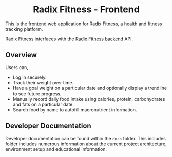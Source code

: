 <div align="center">
    <h1> Radix Fitness - Frontend
</div>

This is the frontend web application for Radix Fitness, a health and fitness tracking platform. 

Radix Fitness interfaces with the [Radix Fitness backend](https://github.com/Michael-Cowie/RadixFitnessBackend) API.

## Overview

Users can,

- Log in securely.
- Track their weight over time.
- Have a goal weight on a particular date and optionally display a trendline to see future progress.
- Manually record daily food intake using calories, protein, carbohydrates and fats on a particular date.
- Search food by name to autofill macronutrient information.

## Developer Documentation

Developer documentation can be found within the `docs` folder. This includes folder includes numerous information about the current project architecture, environment setup and educational information. 

